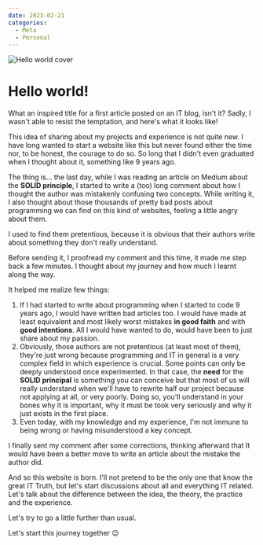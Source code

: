 ```yaml
---
date: 2023-02-21
categories:
  - Meta
  - Personal
---
```


![Hello world cover](/assets/images/blog/hello-world/city.jpg)

# Hello world!

What an inspired title for a first article posted on an IT blog, isn't it? Sadly, I wasn't able to resist the temptation, and here's what it looks like!

This idea of sharing about my projects and experience is not quite new. I have long wanted to start a website
like this but never found either the time nor, to be honest, the courage to do so. So long that I didn't even graduated when I thought about it,
something like 9 years ago.

<!-- more -->

The thing is... the last day, while I was reading an article on Medium about the **SOLID principle**, I started to write
a (too) long comment about how I thought the author was mistakenly confusing two concepts. While writing it, I also thought
about those thousands of pretty bad posts about programming we can find on this kind of websites, feeling a little angry about them.

I used to find them pretentious, because it is obvious that their authors write about something they don't really understand.

Before sending it, I proofread my comment and this time, it made me step back a few minutes. I thought about my journey and how much I learnt along the way.

It helped me realize few things:

1. If I had started to write about programming when I started to code 9 years ago, I would have written bad articles too.
   I would have made at least equivalent and most likely worst mistakes **in good faith** and with **good intentions**. All I would have wanted to do, would have been to just share about my passion.
2. Obviously, those authors are not pretentious (at least most of them), they're just wrong because programming and IT in general is a very complex field in which experience is crucial.
   Some points can only be deeply understood once experimented. In that case, the **need** for the **SOLID principal** is something you can conceive but that most of us will really understand
   when we'll have to rewrite half our project because not applying at all, or very poorly. Doing so, you'll understand in your bones why it is important, why it must be took very seriously and why it just exists in the first place.
3. Even today, with my knowledge and my experience, I'm not immune to being wrong or having misunderstood a key concept.

I finally sent my comment after some corrections, thinking afterward that It would have been a better move to write an article about the mistake the author did.

And so this website is born. I'll not pretend to be the only one that know the great IT Truth, but let's start discussions about
all and everything IT related. Let's talk about the difference between the idea, the theory, the practice and the experience.

Let's try to go a little further than usual.

Let's start this journey together :wink:
